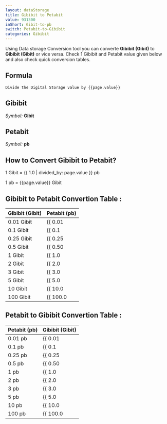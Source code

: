 ```yaml
---
layout: dataStorage
title: Gibibit to Petabit
value: 931300
inShort: Gibit-to-pb
switch: Petabit-to-Gibibit
categories: Gibibit
---
```


Using Data storage Conversion tool you can converte **Gibibit (Gibit)** to **Gibibit (Gibit)** or vice versa. Check 1 Gibibit and Petabit value given below and also check quick conversion tables.

## Formula
`Divide the Digital Storage value by {{page.value}}`

## Gibibit
*Symbol:* **Gibit**

## Petabit
*Symbol:* **pb**

## How to Convert Gibibit to Petabit?

1 Gibit = {{ 1.0 | divided_by: page.value }} pb

1 pb = {{page.value}} Gibit


## Gibibit to Petabit Convertion Table :

| Gibibit (Gibit) | Petabit (pb) |
| ---- | ---- |
| 0.01 Gibit | {{ 0.01 | divided_by: page.value }} pb |
| 0.1 Gibit | {{ 0.1 | divided_by: page.value }} pb |
| 0.25 Gibit | {{ 0.25 | divided_by: page.value }} pb |
| 0.5 Gibit | {{ 0.50 | divided_by: page.value }} pb |
| 1 Gibit | {{ 1.0 | divided_by: page.value }} pb |
| 2 Gibit | {{ 2.0 | divided_by: page.value }} pb |
| 3 Gibit | {{ 3.0 | divided_by: page.value }} pb |
| 5 Gibit | {{ 5.0 | divided_by: page.value }} pb |
| 10 Gibit | {{ 10.0 | divided_by: page.value }} pb |
| 100 Gibit | {{ 100.0 | divided_by: page.value }} pb |

## Petabit to Gibibit Convertion Table :

| Petabit (pb) | Gibibit (Gibit) |
| ---- | ---- |
| 0.01 pb | {{ 0.01 | times: page.value }} Gibit |
| 0.1 pb | {{ 0.1 | times: page.value }} Gibit |
| 0.25 pb | {{ 0.25 | times: page.value }} Gibit |
| 0.5 pb | {{ 0.50 | times: page.value }} Gibit |
| 1 pb | {{ 1.0 | times: page.value }} Gibit |
| 2 pb | {{ 2.0 | times: page.value }} Gibit |
| 3 pb | {{ 3.0 | times: page.value }} Gibit |
| 5 pb | {{ 5.0 | times: page.value }} Gibit |
| 10 pb | {{ 10.0 | times: page.value }} Gibit |
| 100 pb | {{ 100.0 | times: page.value }} Gibit |


<script>
document.getElementById('selectInput')[11].selected = true
document.getElementById('selectOutput')[18].selected = true
</script>

